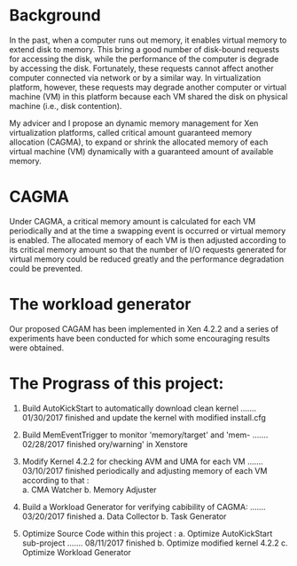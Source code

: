 # Background

In the past, when a computer runs out memory, it enables virtual memory to extend disk to memory. This bring a good number of disk-bound requests for accessing the disk, while the performance of the computer is degrade by accessing the disk. Fortunately, these requests cannot affect another computer connected via network or by a similar way. In virtualization platform, however, these requests may degrade another computer or virtual machine (VM) in this platform because each VM shared the disk on physical machine (i.e., disk contention).

My advicer and I propose an dynamic memory management for Xen virtualization platforms, called critical amount guaranteed memory allocation (CAGMA), to expand or shrink the allocated memory of each virtual machine (VM) dynamically with a guaranteed amount of available memory.


# CAGMA

Under CAGMA, a critical memory amount is calculated for each VM periodically and at the time a swapping event is occurred or virtual memory is enabled. The allocated memory of each VM is then adjusted according to its critical memory amount so that the number of I/O requests generated for virtual memory could be reduced greatly and the performance degradation could be prevented.

# The workload generator

Our proposed CAGAM has been implemented in Xen 4.2.2 and a series of experiments have been conducted for which some encouraging results were obtained.

# The Prograss of this project: 
1. Build AutoKickStart to automatically download clean kernel 		....... 01/30/2017 finished
   and update the kernel with modified install.cfg 			
2. Build MemEventTrigger to monitor 'memory/target' and 'mem-		....... 02/28/2017 finished
   ory/warning' in Xenstore						

3. Modify Kernel 4.2.2 for checking AVM and UMA for each VM 		....... 03/10/2017 finished
   periodically and adjusting memory of each VM according to 
   that :						
	a. CMA Watcher
	b. Memory Adjuster		
 
3. Build a Workload Generator for verifying cabibility of CAGMA:	....... 03/20/2017 finished
	a. Data Collector
	b. Task Generator

4. Optimize Source Code within this project :
	a. Optimize AutoKickStart sub-project 				....... 08/11/2017 finished
	b. Optimize modified kernel 4.2.2
	c. Optimize Workload Generator
